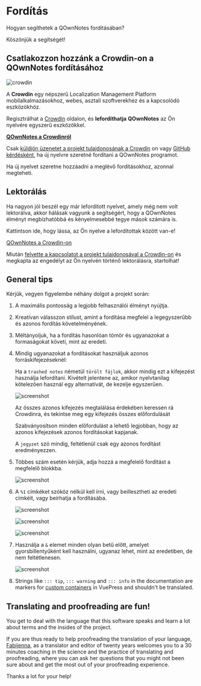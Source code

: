 # Fordítás

Hogyan segíthetek a QOwnNotes fordításában?

Köszönjük a segítségét!

## Csatlakozzon hozzánk a Crowdin-on a QOwnNotes fordításához

![crowdin](/img/crowdin.png)

A **Crowdin** egy népszerű Localization Management Platform mobilalkalmazásokhoz, webes, asztali szoftverekhez és a kapcsolódó eszközökhöz.

Regisztrálhat a [Crowdin](https://crowdin.com/project/qownnotes/invite) oldalon, és **lefordíthatja** **QOwnNotes** az Ön nyelvére egyszerű eszközökkel.

**[QOwnNotes a Crowdinról](https://crowdin.com/project/qownnotes/invite)**

Csak [küldjön üzenetet a projekt tulajdonosának a Crowdin](https://crowdin.com/profile/pbek) on vagy [GitHub kérdésként](https://github.com/pbek/QOwnNotes/issues), ha új nyelvre szeretné fordítani a QOwnNotes programot.

Ha új nyelvet szeretne hozzáadni a meglévő fordításokhoz, azonnal megteheti.

## Lektorálás

Ha nagyon jól beszél egy már lefordított nyelvet, amely még nem volt lektorálva, akkor hálásak vagyunk a segítségért, hogy a QOwnNotes élményt megbízhatóbbá és kényelmesebbé tegye mások számára is.

Kattintson ide, hogy lássa, az Ön nyelve a lefordítottak között van-e!

[QOwnNotes a Crowdin-on](https://translate.qownnotes.org/)

Miután [felvette a kapcsolatot a projekt tulajdonosával a Crowdin-on](https://crowdin.com/profile/pbek) és megkapta az engedélyt az Ön nyelvén történő lektorálásra, startolhat!

## General tips

Kérjük, vegyen figyelembe néhány dolgot a projekt során:

1) A maximális pontosság a legjobb felhasználói élményt nyújtja.

2) Kreatívan válasszon stílust, amint a fordítása megfelel a legegyszerűbb és azonos fordítás követelményének.

3) Méltányoljuk, ha a fordítás hasonlóan tömör és ugyanazokat a formaságokat követi, mint az eredeti.

4) Mindig ugyanazokat a fordításokat használjuk azonos forráskifejezéseknél:

   Ha a `trashed notes` németül `törölt fájlok`, akkor mindig ezt a kifejezést használja lefordítani. Kivételt jelentene az, amikor nyelvtanilag kötelezõen használ egy alternatívát, de kezelje egyszerűen.

   ![screenshot](/img/crowdin/screenshot-7.png)

   Az összes azonos kifejezés megtalálása érdekében keressen rá Crowdinra, és tekintse meg egy kifejezés összes előfordulását

   Szabványosítson minden előfordulást a lehető legjobban, hogy az azonos kifejezések azonos fordításokat kapjanak.

   A `jegyzet` szó mindig, feltétlenül csak egy azonos fordítást eredményezzen.

5) Többes szám esetén kérjük, adja hozzá a megfelelő fordítást a megfelelő blokkba.

   ![screenshot](/img/crowdin/screenshot-4.png)

6) A `%1` címkéket szóköz nélkül kell írni, vagy beillesztheti az eredeti címkéit, vagy beírhatja a fordításába.

   ![screenshot](/img/crowdin/screenshot-1.png)

   ![screenshot](/img/crowdin/screenshot-5.png)

   ![screenshot](/img/crowdin/screenshot-3.png)

7) Használja a `&` elemet minden olyan betű előtt, amelyet gyorsbillentyűként kell használni, ugyanaz lehet, mint az eredetiben, de nem feltétlenesen.

   ![screenshot](/img/crowdin/screenshot-4.png)

8) Strings like `::: tip`, `::: warning` and `::: info` in the documentation are markers for [custom containers](https://vuepress.vuejs.org/guide/markdown.html#custom-containers) in VuePress and shouldn't be translated.

## Translating and proofreading are fun!

You get to deal with the language that this software speaks and learn a lot about terms and the insides of the project.

If you are thus ready to help proofreading the translation of your language, [Fabijenna](https://crowdin.com/profile/rawfreeamy), as a translator and editor of twenty years welcomes you to a 30 minutes coaching in the science and the practice of translating and proofreading, where you can ask her questions that you might not been sure about and get the most out of your proofreading experience.

Thanks a lot for your help!

